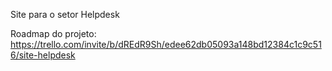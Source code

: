 Site para o setor Helpdesk

Roadmap do projeto: https://trello.com/invite/b/dREdR9Sh/edee62db05093a148bd12384c1c9c516/site-helpdesk